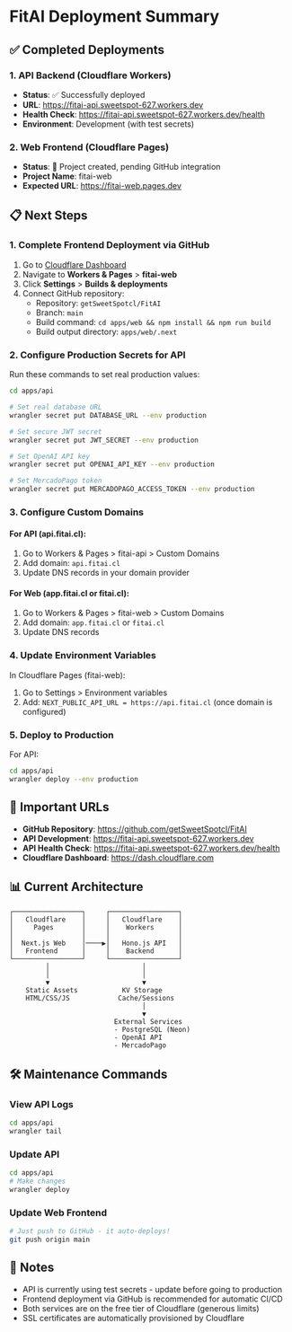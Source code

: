 # FitAI Deployment Summary

## ✅ Completed Deployments

### 1. API Backend (Cloudflare Workers)
- **Status**: ✅ Successfully deployed
- **URL**: https://fitai-api.sweetspot-627.workers.dev
- **Health Check**: https://fitai-api.sweetspot-627.workers.dev/health
- **Environment**: Development (with test secrets)

### 2. Web Frontend (Cloudflare Pages)
- **Status**: 🚧 Project created, pending GitHub integration
- **Project Name**: fitai-web
- **Expected URL**: https://fitai-web.pages.dev

## 📋 Next Steps

### 1. Complete Frontend Deployment via GitHub

1. Go to [Cloudflare Dashboard](https://dash.cloudflare.com)
2. Navigate to **Workers & Pages** > **fitai-web**
3. Click **Settings** > **Builds & deployments**
4. Connect GitHub repository:
   - Repository: `getSweetSpotcl/FitAI`
   - Branch: `main`
   - Build command: `cd apps/web && npm install && npm run build`
   - Build output directory: `apps/web/.next`

### 2. Configure Production Secrets for API

Run these commands to set real production values:

```bash
cd apps/api

# Set real database URL
wrangler secret put DATABASE_URL --env production

# Set secure JWT secret
wrangler secret put JWT_SECRET --env production

# Set OpenAI API key
wrangler secret put OPENAI_API_KEY --env production

# Set MercadoPago token
wrangler secret put MERCADOPAGO_ACCESS_TOKEN --env production
```

### 3. Configure Custom Domains

#### For API (api.fitai.cl):
1. Go to Workers & Pages > fitai-api > Custom Domains
2. Add domain: `api.fitai.cl`
3. Update DNS records in your domain provider

#### For Web (app.fitai.cl or fitai.cl):
1. Go to Workers & Pages > fitai-web > Custom Domains
2. Add domain: `app.fitai.cl` or `fitai.cl`
3. Update DNS records

### 4. Update Environment Variables

In Cloudflare Pages (fitai-web):
1. Go to Settings > Environment variables
2. Add: `NEXT_PUBLIC_API_URL = https://api.fitai.cl` (once domain is configured)

### 5. Deploy to Production

For API:
```bash
cd apps/api
wrangler deploy --env production
```

## 🔗 Important URLs

- **GitHub Repository**: https://github.com/getSweetSpotcl/FitAI
- **API Development**: https://fitai-api.sweetspot-627.workers.dev
- **API Health Check**: https://fitai-api.sweetspot-627.workers.dev/health
- **Cloudflare Dashboard**: https://dash.cloudflare.com

## 📊 Current Architecture

```
┌─────────────────┐     ┌─────────────────┐
│   Cloudflare    │     │   Cloudflare    │
│     Pages       │     │    Workers      │
│                 │     │                 │
│  Next.js Web    │────▶│   Hono.js API   │
│   Frontend      │     │    Backend      │
└─────────────────┘     └─────────────────┘
         │                       │
         │                       │
         ▼                       ▼
    Static Assets           KV Storage
    HTML/CSS/JS            Cache/Sessions
                                 │
                                 ▼
                          External Services
                          - PostgreSQL (Neon)
                          - OpenAI API
                          - MercadoPago

```

## 🛠️ Maintenance Commands

### View API Logs
```bash
cd apps/api
wrangler tail
```

### Update API
```bash
cd apps/api
# Make changes
wrangler deploy
```

### Update Web Frontend
```bash
# Just push to GitHub - it auto-deploys!
git push origin main
```

## 📝 Notes

- API is currently using test secrets - update before going to production
- Frontend deployment via GitHub is recommended for automatic CI/CD
- Both services are on the free tier of Cloudflare (generous limits)
- SSL certificates are automatically provisioned by Cloudflare
